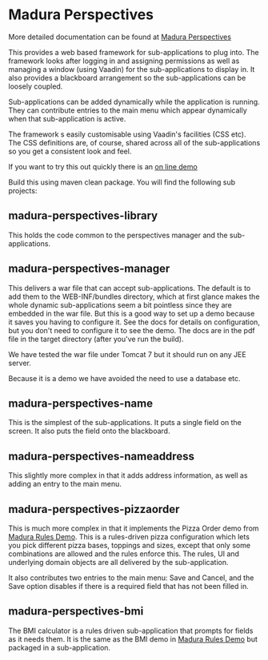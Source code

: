 Madura Perspectives
===================

More detailed documentation can be found at [Madura Perspectives](http://www.madurasoftware.com/madura-perspectives-manager.pdf)

This provides a web based framework for sub-applications to plug into. The framework looks after logging in and assigning permissions as well as managing a window (using Vaadin) for the sub-applications to display in. It also provides a blackboard arrangement so the sub-applications can be loosely coupled.

Sub-applications can be added dynamically while the application is running. They can contribute entries to the main menu which appear dynamically when that sub-application is active.

The framework s easily customisable using Vaadin's facilities (CSS etc). The CSS definitions are, of course, shared across
all of the sub-applications so you get a consistent look and feel.

If you want to try this out quickly there is an [on line demo](http://perspectivesmanager-madura.rhcloud.com/)

Build this using maven clean package. You will find the following sub projects:

madura-perspectives-library
--

This holds the code common to the perspectives manager and the sub-applications.

madura-perspectives-manager
--
This delivers a war file that can accept sub-applications. The default is to add them to the WEB-INF/bundles directory, which at first glance makes the whole dynamic sub-applications seem a bit pointless since they are embedded in the war file. But this is a good way to set up a demo because it saves you having to configure it. See the docs for details on configuration, but you don't need to configure it to see the demo. The docs are in the pdf file in the target directory (after you've run the build).

We have tested the war file under Tomcat 7 but it should run on any JEE server.

Because it is a demo we have avoided the need to use a database etc.

madura-perspectives-name
--
This is the simplest of the sub-applications. It puts a single field on the screen. It also puts the field onto the blackboard.

madura-perspectives-nameaddress
--
This slightly more complex in that it adds address information, as well as adding an entry to the main menu.

madura-perspectives-pizzaorder
--
This is much more complex in that it implements the Pizza Order demo from [Madura Rules Demo](https://github.com/RogerParkinson/madura-vaadin-support/tree/master/madura-rules-demo). This is a rules-driven pizza configuration which lets you pick different pizza bases, toppings and sizes, except that only some combinations are allowed and the rules enforce this. The rules, UI and underlying domain objects are all delivered by the sub-application.

It also contributes two entries to the main menu: Save and Cancel, and the Save option disables if there is a required field that has not been filled in.

madura-perspectives-bmi
--
The BMI calculator is a rules driven sub-application that prompts for fields as it needs them. It is the same as the BMI demo in [Madura Rules Demo](https://github.com/RogerParkinson/madura-vaadin-support/tree/master/madura-rules-demo) but packaged in a sub-application.